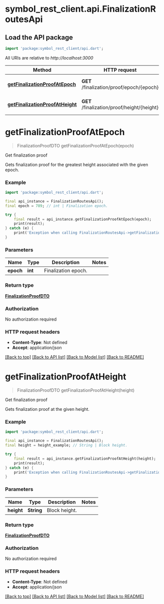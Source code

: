 # symbol_rest_client.api.FinalizationRoutesApi

## Load the API package
```dart
import 'package:symbol_rest_client/api.dart';
```

All URIs are relative to *http://localhost:3000*

Method | HTTP request | Description
------------- | ------------- | -------------
[**getFinalizationProofAtEpoch**](FinalizationRoutesApi.md#getfinalizationproofatepoch) | **GET** /finalization/proof/epoch/{epoch} | Get finalization proof
[**getFinalizationProofAtHeight**](FinalizationRoutesApi.md#getfinalizationproofatheight) | **GET** /finalization/proof/height/{height} | Get finalization proof


# **getFinalizationProofAtEpoch**
> FinalizationProofDTO getFinalizationProofAtEpoch(epoch)

Get finalization proof

Gets finalization proof for the greatest height associated with the given epoch.

### Example
```dart
import 'package:symbol_rest_client/api.dart';

final api_instance = FinalizationRoutesApi();
final epoch = 789; // int | Finalization epoch.

try {
    final result = api_instance.getFinalizationProofAtEpoch(epoch);
    print(result);
} catch (e) {
    print('Exception when calling FinalizationRoutesApi->getFinalizationProofAtEpoch: $e\n');
}
```

### Parameters

Name | Type | Description  | Notes
------------- | ------------- | ------------- | -------------
 **epoch** | **int**| Finalization epoch. | 

### Return type

[**FinalizationProofDTO**](FinalizationProofDTO.md)

### Authorization

No authorization required

### HTTP request headers

 - **Content-Type**: Not defined
 - **Accept**: application/json

[[Back to top]](#) [[Back to API list]](../README.md#documentation-for-api-endpoints) [[Back to Model list]](../README.md#documentation-for-models) [[Back to README]](../README.md)

# **getFinalizationProofAtHeight**
> FinalizationProofDTO getFinalizationProofAtHeight(height)

Get finalization proof

Gets finalization proof at the given height.

### Example
```dart
import 'package:symbol_rest_client/api.dart';

final api_instance = FinalizationRoutesApi();
final height = height_example; // String | Block height.

try {
    final result = api_instance.getFinalizationProofAtHeight(height);
    print(result);
} catch (e) {
    print('Exception when calling FinalizationRoutesApi->getFinalizationProofAtHeight: $e\n');
}
```

### Parameters

Name | Type | Description  | Notes
------------- | ------------- | ------------- | -------------
 **height** | **String**| Block height. | 

### Return type

[**FinalizationProofDTO**](FinalizationProofDTO.md)

### Authorization

No authorization required

### HTTP request headers

 - **Content-Type**: Not defined
 - **Accept**: application/json

[[Back to top]](#) [[Back to API list]](../README.md#documentation-for-api-endpoints) [[Back to Model list]](../README.md#documentation-for-models) [[Back to README]](../README.md)

